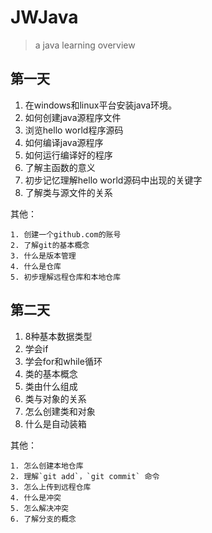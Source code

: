 # JWJava
> a java learning overview

## 第一天

1. 在windows和linux平台安装java环境。
2. 如何创建java源程序文件
3. 浏览hello world程序源码
4. 如何编译java源程序
5. 如何运行编译好的程序
6. 了解主函数的意义
7. 初步记忆理解hello world源码中出现的关键字
8. 了解类与源文件的关系

其他：

 	1. 创建一个github.com的账号
 	2. 了解git的基本概念
 	3. 什么是版本管理
 	4. 什么是仓库
 	5. 初步理解远程仓库和本地仓库

## 第二天

1. 8种基本数据类型
2. 学会if
3. 学会for和while循环
4. 类的基本概念
5. 类由什么组成
6. 类与对象的关系
7. 怎么创建类和对象
8. 什么是自动装箱



其他：

	1. 怎么创建本地仓库
 	2. 理解`git add`，`git commit` 命令
 	3. 怎么上传到远程仓库
 	4. 什么是冲突
 	5. 怎么解决冲突
 	6. 了解分支的概念